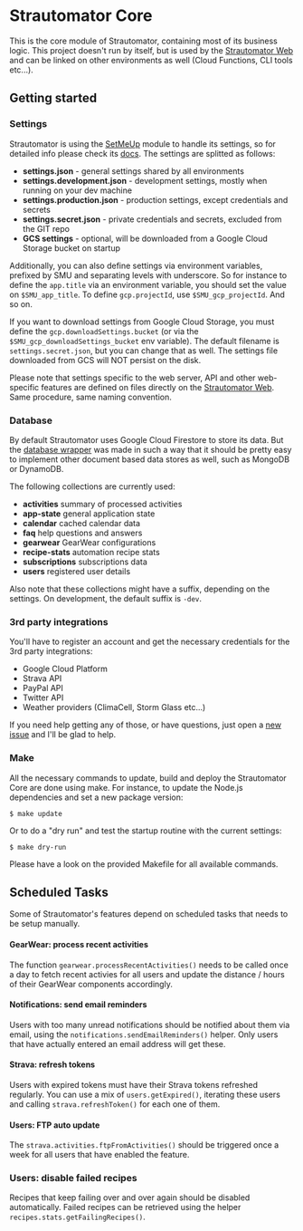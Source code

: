 # Strautomator Core

This is the core module of Strautomator, containing most of its business logic. This project doesn't run by itself, but is used by the [Strautomator Web](https://github.com/strautomator/web) and can be linked on other environments as well (Cloud Functions, CLI tools etc...).

## Getting started

### Settings

Strautomator is using the [SetMeUp](https://github.com/igoramadas/setmeup) module to handle its settings, so for detailed info please check its [docs](https://setmeup.devv.com). The settings are splitted as follows:

-   **settings.json** - general settings shared by all environments
-   **settings.development.json** - development settings, mostly when running on your dev machine
-   **settings.production.json** - production settings, except credentials and secrets
-   **settings.secret.json** - private credentials and secrets, excluded from the GIT repo
-   **GCS settings** - optional, will be downloaded from a Google Cloud Storage bucket on startup

Additionally, you can also define settings via environment variables, prefixed by SMU and separating levels with underscore. So for instance to define the `app.title` via an environment variable, you should set the value on `$SMU_app_title`. To define `gcp.projectId`, use `$SMU_gcp_projectId`. And so on.

If you want to download settings from Google Cloud Storage, you must define the `gcp.downloadSettings.bucket` (or via the `$SMU_gcp_downloadSettings_bucket` env variable). The default filename is `settings.secret.json`, but you can change that as well. The settings file downloaded from GCS will NOT persist on the disk.

Please note that settings specific to the web server, API and other web-specific features are defined on files directly on the [Strautomator Web](https://github.com/strautomator/web). Same procedure, same naming convention.

### Database

By default Strautomator uses Google Cloud Firestore to store its data. But the [database wrapper](https://github.com/strautomator/core/blob/master/src/database/index.ts) was made in such a way that it should be pretty easy to implement other document based data stores as well, such as MongoDB or DynamoDB.

The following collections are currently used:

-   **activities** summary of processed activities
-   **app-state** general application state
-   **calendar** cached calendar data
-   **faq** help questions and answers
-   **gearwear** GearWear configurations
-   **recipe-stats** automation recipe stats
-   **subscriptions** subscriptions data
-   **users** registered user details

Also note that these collections might have a suffix, depending on the settings. On development, the default suffix is `-dev`.

### 3rd party integrations

You'll have to register an account and get the necessary credentials for the 3rd party integrations:

-   Google Cloud Platform
-   Strava API
-   PayPal API
-   Twitter API
-   Weather providers (ClimaCell, Storm Glass etc...)

If you need help getting any of those, or have questions, just open a [new issue](https://github.com/strautomator/core/issues/new) and I'll be glad to help.

### Make

All the necessary commands to update, build and deploy the Strautomator Core are done using make. For instance, to update the Node.js dependencies and set a new package version:

    $ make update

Or to do a "dry run" and test the startup routine with the current settings:

    $ make dry-run

Please have a look on the provided Makefile for all available commands.

## Scheduled Tasks

Some of Strautomator's features depend on scheduled tasks that needs to be setup manually.

#### GearWear: process recent activities

The function `gearwear.processRecentActivities()` needs to be called once a day to fetch recent activies for all users and update the distance / hours of their GearWear components accordingly.

#### Notifications: send email reminders

Users with too many unread notifications should be notified about them via email, using the `notifications.sendEmailReminders()` helper. Only users that have actually entered an email address will get these.

#### Strava: refresh tokens

Users with expired tokens must have their Strava tokens refreshed regularly. You can use a mix of `users.getExpired()`, iterating these users and calling `strava.refreshToken()` for each one of them.

#### Users: FTP auto update

The `strava.activities.ftpFromActivities()` should be triggered once a week for all users that have enabled the feature.

### Users: disable failed recipes

Recipes that keep failing over and over again should be disabled automatically. Failed recipes can be retrieved using the helper `recipes.stats.getFailingRecipes()`.
